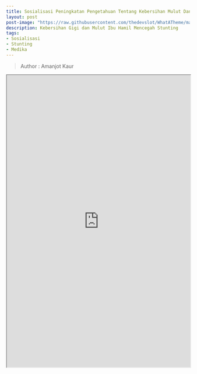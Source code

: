 ```yaml
---
title: Sosialisasi Peningkatan Pengetahuan Tentang Kebersihan Mulut Dan Gigi (Oral Hygiene) bagi Ibu Hamil
layout: post
post-image: "https://raw.githubusercontent.com/thedevslot/WhatATheme/master/assets/images/SamplePost.png?token=AHMQUEPC4IFADOF5VG4QVN26Z64GG"
description: Kebersihan Gigi dan Mulut Ibu Hamil Mencegah Stunting
tags:
- Sosialisasi
- Stunting
- Medika
---
```



> Author : Amanjot Kaur

<div class="iframe-container">
  <iframe src="https://drive.google.com/file/d/1c8D4inxZF-ULJkjK0hLFE7juUI05T6EC/preview" width="100%" height="800rem"> </iframe>
</div>

<style>
  .iframe-container {
		text-align:center;
  		width:100%;
  }
</style>